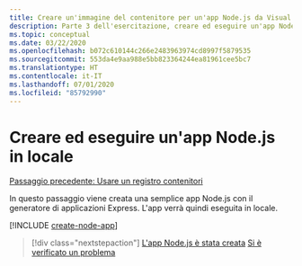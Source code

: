 ```yaml
---
title: Creare un'immagine del contenitore per un'app Node.js da Visual Studio Code
description: Parte 3 dell'esercitazione, creare ed eseguire un'app Node.js in locale
ms.topic: conceptual
ms.date: 03/22/2020
ms.openlocfilehash: b072c610144c266e2483963974cd8997f5879535
ms.sourcegitcommit: 553da4e9aa988e5bb823364244ea81961cee5bc7
ms.translationtype: HT
ms.contentlocale: it-IT
ms.lasthandoff: 07/01/2020
ms.locfileid: "85792990"
---
```

# <a name="create-and-run-a-local-nodejs-app"></a>Creare ed eseguire un'app Node.js in locale

[Passaggio precedente: Usare un registro contenitori](tutorial-vscode-docker-node-02.md)

In questo passaggio viene creata una semplice app Node.js con il generatore di applicazioni Express. L'app verrà quindi eseguita in locale.

[!INCLUDE [create-node-app](includes/create-node-app.md)]

> [!div class="nextstepaction"]
> [L'app Node.js è stata creata](tutorial-vscode-docker-node-04.md) [Si è verificato un problema](https://www.research.net/r/PWZWZ52?tutorial=node-deployment-azureappservice&step=create-app)
